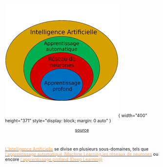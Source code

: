 #

![Picture](/imgs/Ai_domain_and_subdomain.png){ width="400" height="371" style="display: block; margin: 0 auto" }

<a style='display: block; text-align: center;' href="https://eduscol.education.fr/sti/si-ens-paris-saclay/ressources_pedagogiques/introduction-a-lapprentissage-automatique">source</a>

<br>

[<span style="color:rgb(244,164,96)">L'Intelligence Artificielle</span>](/Glossaire/I/ia.md) se divise en plusieurs sous-domaines, tels que [<span style="color:rgb(244,164,96)">l'apprentissage automatique (Machine Learning</span>](/Glossaire/),[<span style="color:rgb(244,164,96)">les réseaux de neurones</span>](/Glossaire/) ou encore [<span style="color:rgb(244,164,96)">l'apprentissage profond (Deep Learning)</span>](/Glossaire/)
